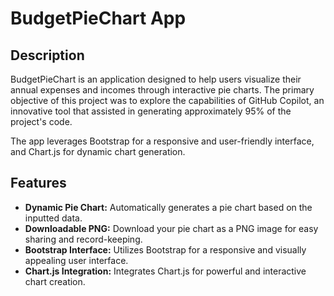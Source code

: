 # BudgetPieChart App

## Description

BudgetPieChart is an application designed to help users visualize their annual expenses and incomes through interactive pie charts. The primary objective of this project was to explore the capabilities of GitHub Copilot, an innovative tool that assisted in generating approximately 95% of the project's code.

The app leverages Bootstrap for a responsive and user-friendly interface, and Chart.js for dynamic chart generation.

## Features

- **Dynamic Pie Chart:** Automatically generates a pie chart based on the inputted data.
- **Downloadable PNG:** Download your pie chart as a PNG image for easy sharing and record-keeping.
- **Bootstrap Interface:** Utilizes Bootstrap for a responsive and visually appealing user interface.
- **Chart.js Integration:** Integrates Chart.js for powerful and interactive chart creation.